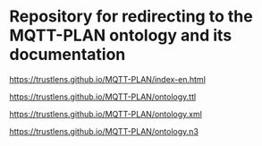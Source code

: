 Repository for redirecting to the MQTT-PLAN ontology and its documentation
===================

https://trustlens.github.io/MQTT-PLAN/index-en.html

https://trustlens.github.io/MQTT-PLAN/ontology.ttl 

https://trustlens.github.io/MQTT-PLAN/ontology.xml

https://trustlens.github.io/MQTT-PLAN/ontology.n3 

